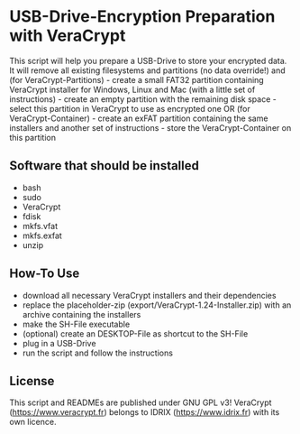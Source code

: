 # USB-Drive-Encryption Preparation with VeraCrypt
This script will help you prepare a USB-Drive to store your encrypted data.
It will remove all existing filesystems and partitions (no data override!) and
(for VeraCrypt-Partitions)
	- create a small FAT32 partition containing VeraCrypt installer for
	  Windows, Linux and Mac (with a little set of instructions)
	- create an empty partition with the remaining disk space
		- select this partition in VeraCrypt to use as encrypted one
OR (for VeraCrypt-Container)
	- create an exFAT partition containing the same installers and another
	  set of instructions
		- store the VeraCrypt-Container on this partition

## Software that should be installed
- bash
- sudo
- VeraCrypt
- fdisk
- mkfs.vfat
- mkfs.exfat
- unzip

## How-To Use
- download all necessary VeraCrypt installers and their dependencies
- replace the placeholder-zip (export/VeraCrypt-1.24-Installer.zip) with an archive containing the installers
- make the SH-File executable
- (optional) create an DESKTOP-File as shortcut to the SH-File
- plug in a USB-Drive
- run the script and follow the instructions

## License
This script and READMEs are published under GNU GPL v3!
VeraCrypt (https://www.veracrypt.fr) belongs to IDRIX (https://www.idrix.fr) with its own licence.
